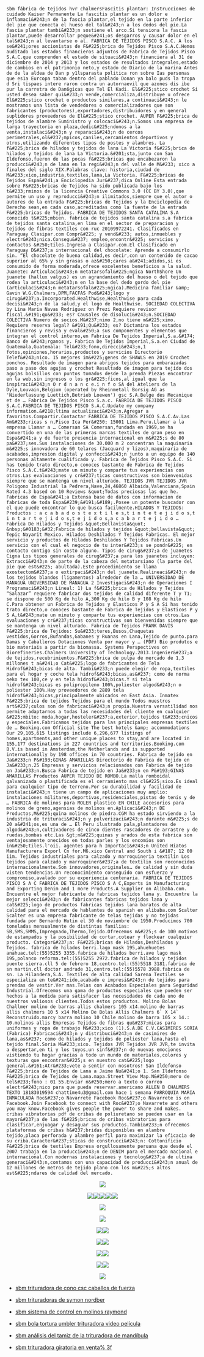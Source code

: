 
```
sbm fábrica de tejidos hvr chalmersFascitis plantar: Instrucciones de cuidado Kaiser Permanente La fascitis plantar es un dolor e inflamaci&#243;n de la fascia plantar,el tejido en la parte inferior del pie que conecta el hueso del tal&#243;n a los dedos del pie.La fascia plantar tambi&#233;n sostiene el arco.Si tensiona la fascia plantar,puede desarrollar peque&#241;os desgarros y causar dolor en el tal&#243;n al levantarse o al. FABRICA DE TEJIDOS PISCO S.A.C. A los se&#241;ores accionistas de F&#225;brica de Tejidos Pisco S.A.C.Hemos auditado los estados financieros adjuntos de Fabrica de Tejidos Pisco S.A.C.que comprenden el estado de situaci&#243;n financiera al 31 de diciembre de 2014 y 2013 y los estados de resultados integrales,estado de cambios en el patrimonio neto,y estado de Diario de la marina Antes de de la aldea de Dan p y1lsparasta politica ron sobre Ias personas que es1a Eurcopa taban dentro del pablado Donan ya balo puds la tropa d Sri tispaes intere raron contra un autornaevil que azones dis ibe pur la carretra de Dan6gicas que Tel El Kadi. El&#225;stico crochet Si usted desea saber qui&#233;n vende,comercializa,distribuye u ofrece El&#225;stico crochet o productos similares,a continuaci&#243;n le mostramos una lista de vendedores o comercializadores que son fabricantes (productores),exportadores,distribuidores y en general suplidores proveedores de El&#225;stico crochet. AUPER F&#225;brica de tejidos de alambre Suministro y colocaci&#243;n.Somos una empresa de larga trayectoria en plaza,dedic&#225;ndonos a la venta,instalaci&#243;n y reparaci&#243;n de cercos perimetrales,ol&#237;mpicos,caniles,cercamientos deportivos y otros,utilizando diferentes tipos de postes y alambres. La f&#225;brica de hilados y tejidos de lana La Victoria f&#225;brica de hilados y tejidos de lana La Victoria.&#201;sta,junto con San Ildefonso,fueron de las pocas f&#225;bricas que encabezaron la producci&#243;n de lana en la regi&#243;n del valle de M&#233; xico a finales del siglo XIX.Palabras clave: historia,ciudad de M&#233;xico,industria,textiles,lana,La Victoria. F&#225;bricas de Tejidos Espa&#241;a Enciclopedia Jur&#237;dica Online Esta entrada sobre F&#225;bricas de Tejidos ha sido publicada bajo los t&#233;rminos de la licencia Creative Commons 3.0 (CC BY 3.0),que permite un uso y reproducci&#243;n ilimitados,siempre que el autor o autores de la entrada F&#225;bricas de Tejidos y la Enciclopedia de Derecho sean,en cada caso,acreditadas como la fuente de la entrada F&#225;bricas de Tejidos. FABRICA DE TEJIDOS SANTA CATALINA S.A conocido t&#225;mbien. fabrica de tejidos santa catalina s.a fabrica de tejidos santa catalina,en lima en el sector de preparacion y tejidos de fibras textiles con ruc 20109972241. Clasificados en Paraguay Clasipar.com Compr&#225; y vend&#233; autos,inmuebles y electr&#243;nica.Consegu&#237; empleo,encontr&#225; servicios y contactos &#250;tiles.Ingresa a Clasipar.com.El Clasificado en Paraguay D&#237;a internacional del chocolate: Aprende a consumirlo sin. “El chocolate de buena calidad,es decir,con un contenido de cacao superior al 65% y sin grasas o az&#250;cares a&#241;adidos,si es consumido de forma moderada,ofrece excelentes beneficios a la salud. Juanete: Articulaci&#243;n metatarsofal&#225;ngica NorthShore Un juanete (hallux valgus) es un agrandamiento del hueso o del tejido que rodea la articulaci&#243;n en la base del dedo gordo del pie (articulaci&#243;n metatarsofal&#225;ngica).Medicina familiar &amp; Gavin W.G.Chalmers,DPM,FACFAS Pod&#243;logo y cirug&#237;a.Incorporated.Healthwise,Healthwise para cada decisi&#243;n de la salud,y el logo de Healthwise. SOCIEDAD COLECTIVA by Lina Maria Navas Rodriguez on Prezi Requiere revisor fiscal.&#191;qu&#233; es? Causales de disoluci&#243;n.SOCIEDAD COLECTIVA Numero de socios.M&#237;nimo 2,no tiene m&#225;ximo. Requiere reserva legal? &#191;Qu&#233; es? Dictamina los estados financieros y revisa y eval&#250;a sus componentes y elementos que integran el control interno,en Fabrica De Tejidos Imperial,S.a.&#174; Banco de &#243;rganos y. Fabrica De Tejidos Imperial,S.a.en Ciudad de Guatemala,Guatemala: Tel&#233;fono,direcci&#243;n,1 fotos,opiniones,horarios,productos y servicios Directorio Telef&#243;nico. 15 mejores im&#225;genes de SHAWLS en 2019 Crochet ponchos. Resultado de imagen para abrigos tejidos para embarazadas paso a paso dos agujas y crochet Resultado de imagem para tejido dos agujas bolsillos con puntos tomados desde la prenda Piezas encontrar en la web,sin ingresos o los gr&#225;ficos,al igual que la inspiraci&#243;n O r d n a n c e.i n f o SA del Ateliers de la Dyle,Louvain,Belgium (operated by Rheinmetall Borsig AG as 'Niederlassung Luettich,Betrieb Loewen') gsc S.A.Belge des Mecanique et de … Fabrica De Tejidos Pisco S.a.c. FABRICA DE TEJIDOS PISCO S.A.C.FABRICA DE TEJIDOS PISCO S.A.C.Update my company information.&#218;ltima actualizaci&#243;n.Agregar a favoritos.Compartir.Contactar FABRICA DE TEJIDOS PISCO S.A.C.Av.Las Am&#233;ricas s n,Pisco Ica Per&#250; 15001 Lima.Peru.Llamar a la empresa Llamar a … Comersan SA Comersan,fundada en 1969,se ha convertido en una de las primeras marcas textiles de gran peso en Espa&#241;a y de fuerte presencia internacional en m&#225;s de 80 pa&#237;ses.Sus instalaciones de 30.000 m 2 concentran la maquinaria m&#225;s innovadora de 60 telares (Jacquard y lizos),maquinaria de acabados,impresion digital y confecci&#243;n junto a un equipo de 140 personas altamente cualificado y. Fabrica de Tejidos Pisco S.A.C. Si has tenido trato directo,o conoces bastante de Fabrica de Tejidos Pisco S.A.C.t&#243;mate un minuto y comparte tus experiencias con otros.Las evaluaciones y cr&#237;ticas constructivas son bienvenidas siempre que se mantenga un nivel alturado. TEJIDOS JVR TEJIDOS JVR Poligono Industrial la Pedrera,Nave,24,46860 Albaida,Valenciana,Spain Rated 4.3 based on 10 Reviews &quot;Todas preciosas las que he. Fabricas de Espa&#241;a Extensa base de datos con informacion de fabricas de toda Espa&#239;&#191;&#189;.Posee un potente buscador con el que puede encontrar lo que busca facilmente.HILADOS Y TEJIDOS: Productos : a c a b a d o s t e x t i l e s,t i n t e t e j i d o s,t i n t a r t e j i d o s,t e j i d o s,a c a b a r t e j i d o … Fabrica De Hilados y Tejidos &quot;Bellavista&quot; &nbsp;&#0183;&#32;Fabrica de hilados y tejidos &quot;bellavista&quot; Tepic Nayarit Mexico. Hilados Deshilados Y Tejidos Fabricas. El mejor servicio y productos de Hilados Deshilados Y Tejidos Fabricas.Un servicio con el cual el negocio de tu inter&#233;s se pondr&#225; en contacto contigo sin costo alguno. Tipos de cirug&#237;a de juanetes Cigna Los tipos generales de cirug&#237;a para los juanetes incluyen: Extracci&#243;n de parte de la cabeza del metatarsiano (la parte del pie que est&#225; abultada).Este procedimiento se llama exostectom&#237;a o extirpaci&#243;n del juanete.Realineaci&#243;n de los tejidos blandos (ligamentos) alrededor de la … UNIVERSIDAD DE MANAGUA UNIVERSIDAD DE MANAGUA 2 Investigaci&#243;n de Operaciones I Programaci&#243;n Lineal: 1) La f&#225;brica de Hilados y Tejidos “Salazar” requiere fabricar dos tejidos de calidad diferente T y T1; se dispone de 500 Kg de hilo A,300 Kg de hilo B y 108 Kg de hilo C.Para obtener un Fabrica de Tejidos y Elasticos P y S A Si has tenido trato directo,o conoces bastante de Fabrica de Tejidos y Elasticos P y S A,t&#243;mate un minuto y comparte tus experiencias con otros.Las evaluaciones y cr&#237;ticas constructivas son bienvenidas siempre que se mantenga un nivel alturado. Fabrica de Tejidos FRANK DAVIS F&#225;brica de Tejidos: Su&#233;teres,Busos,Chaquetas vestidos,Gorros,Bufandas,Gabanes y Ruanas en Lana,Tejido de punto.para Damas y Caballeros Dotaciones Venta por mayor y … (PDF) Bio produtos e bio materiais a partir da biomassa. Systems Perspectives on Biorefineries.Chalmers University of Technology.2013.ingenier&#237;a de tejidos,recubrimientos.F&#225;brica de pulpa de mercado de 1,3 millones t a&#241;o Cat&#225;logo de fabricantes de Tela Hidrof&#243;bicas de alta. Tambi&#233;n puede elegir de ropa,textiles para el hogar y coche tela hidrof&#243;bicas,as&#237; como de norma oeko tex 100,ce y en tela hidrof&#243;bicas.Y si tela hidrof&#243;bicas es polipropileno 100%,poliester algod&#243;n o poliester 100%.Hay proveedores de 2889 tela hidrof&#243;bicas,principalmente ubicados en East Asia. Inmatex F&#225;brica de tejidos Tejidos para el mundo Todos nuestros art&#237;culos son de fabricaci&#243;n propia.Nuestra versatilidad nos permite adaptarnos a todas las necesidades del cliente en cualquier &#225;mbito: moda,hogar,hosteler&#237;a,exterior,tejidos t&#233;cnicos y especiales.Fabricamos tejidos para las principales empresas textiles de … Booking.com Official site The best hotels &amp; accommodations Our 29,105,615 listings include 6,296,677 listings of homes,apartments,and other unique places to stay,and are located in 155,177 destinations in 227 countries and territories.Booking.com B.V.is based in Amsterdam,the Netherlands and is supported internationally by 198 offices in 70 countries. Fabrica de tejido en Ja&#233;n P&#193;GINAS AMARILLAS Directorio de Fabrica de tejido en Ja&#233;n.25 Empresas y servicios relacionados con Fabrica de tejido en Ja&#233;n.Busca Fabrica de tejido en Ja&#233;n en P&#193;GINAS AMARILLAS Productos AUPER TEJIDO DE ROMBO.La malla romboidal galvanizada o plastificada es el cerramiento mas cl&#225;sico.Es ideal para cualquier tipo de terreno.Por su durabilidad y facilidad de instalaci&#243;n tiene un campo de aplicaciones muy amplio: instalaciones militares,deportivas,residenciales,pistas de tenis y de … FABRICA de molinos para MOLER plastico EN CHILE accesorios para molinos de greno,agensias de molinos en.Aplicaci&#243;n DE Productos,M&#225;quina molinos de piedra.CGM ha estado sirviendo a la industria de trituraci&#243;n y pulverizaci&#243;n durante m&#225;s de 20 a&#241;os,es una de … El Peru ilustrado pala,plantadores de algod&#243;n,cultivadores de cinco dientes rascadores de arrastre y de ruedas,bombas etc.Las &gt;n&#225;quinas y arados de esta fabrica son ventajosamente onecidos en todas parles y los encomios son in&#250;tiles.l'oii. agentes para h Importaci&#243;n United Hiatos Manufacturera Exporl Cn for.M6.xico Central and South i &#187; 12 00 iim. Tejidos industriales para calzado y marroquineria textilin Los tejidos para calzado y marroquiner&#237;a de textilin son reconocidos internacionalmente.Son innovadores,originales… de calidad y sin duda visten tendencias.Un reconocimiento conseguido con esfuerzo y compromiso,avalado por su experiencia centenaria. FABRICA DE TEJIDOS PISCO S A C FABRICA DE TEJIDOS PISCO S A C,Experts in Manufacturing and Exporting Denim and 1 more Products.A Supplier on Alibaba.com. Encuentre el mejor fabricante de fabricas tejidos lana y. Encuentre la mejor selecci&#243;n de fabricantes fabricas tejidos lana y cat&#225;logo de productos fabricas tejidos lana baratos de alta calidad para el mercado de hablantes de spanish en alibaba.com Scalter Scalter es una empresa fabricante de telas tejidas y no tejidas fundada por Bernardo Hutin el 30 de noviembre de 1950.Producimos 700 toneladas mensualmente de distintas familias: SB,SMS,SMMS,Impregnado,Thermo,Tejido.Ofrecemos m&#225;s de 100 motivos de estampados y la posibilidad de cortar,cotear y flockear cualquier producto. Categor&#237;a: F&#225;bricas de Hilados,Deshilados y Tejidos. fabrica de hilados berri.lago mask 195,ahuehuetes anahuac.tel:(55)5255 3355.fabrica de hilados berri.ave lago mask 195,polanco reforma.tel:(55)5255 2972.fabrica de hilados y tejidos puente sierra.cll 5 de febrero 18,centro.tel:(55)5518 3181.fabrica de sn martin.cll doctor andrade 31,centro.tel:(55)5578 3988.fabrica de sn. La Hilandera,S.A. Textiles de alta calidad Sarena Textiles se especializa en te&#241;ido,acabado e impresi&#243;n de tejidos para prendas de vestir.Ver mas.Telas con Acabados Especiales para Seguridad Industrial.Ofrecemos una gama de productos especiales que pueden ser hechos a la medida para satisfacer las necesidades de cada uno de nuestros valiosos clientes.Todos estos productos. Molino Bolas Challmer molino de barras allis chalmers 105 x14.molino de barras allis chalmers 10 5 x14 Molino De Bolas Allis Chalmers 6` X 14` Reconstruido.marcy barra molino 10 Chile molino de barra 105 x 14.: 10.molinos allis Empresas Tejidos de fibras qu&#237;micas para uniformes y ropa de trabajo M&#233;xico (1).S.A.DE C.V.CASIMIRES SORIA (Fabrica) Fabricaci&#243;n y distribuci&#243;n de casimires de lana,as&#237; como de hilados y tejidos de poliester lana,hasta el tejido final.Soria M&#233;xico. Tejidos JVR Tejidos JVR JVR,te invita a despertar,en ti y los tuyos,un sinf&#237;n de nuevas emociones vistiendo tu hogar gracias a todo un mundo de materiales,colores y texturas que encontrar&#225;s en nuestro cat&#225;logo general.&#161;Atr&#233;vete a sentir con nosotros! San Ildefonso F&#225;brica de Tejidos de Lana a Jaime Nu&#241;o 1. San Ildefonso F&#225;brica de Tejidos de Lana.mapa.Street View Map.N&#250;mero de tel&#233;fono : 01 55.Enviar n&#250;mero a texto o correo electr&#243;nico para que pueda reservar.americano ALLEN B CHALMERS TEXTO 18183019594 chattime4u3@gmail.com hace 1 semana PARROQUIA MARIA INMACULADA Roc&#237;o Navarrete Facebook Roc&#237;o Navarrete is on Facebook.Join Facebook to connect with Roc&#237;o Navarrete and others you may know.Facebook gives people the power to share and makes. cribas vibratorias pdf de cribas de poliuretano se pueden usar en la mayor&#237;a de las f&#225;bricas de cribas vibratorias para clasificar,enjuagar y desaguar sus productos.Tambi&#233;n ofrecemos plataformas de cribas h&#237;bridas disponibles en alambre tejido,placa perforada y alambre perfil para maximizar la eficacia de su criba.Caracter&#237;sticas de construcci&#243;n: Cottonificio F&#225;brica de textiles Empresa orgullosamente peruana que desde el 2007 trabaja en la producci&#243;n de DENIM para el mercado nacional e internacional.Con modernas instalaciones y tecnolog&#237;a de ultima generaci&#243;n,contamos con una capacidad de producci&#243;n anual de 12 millones de metros de tejido plano con los m&#225;s altos est&#225;ndares de calidad del mercado. 
```

<div align="center">

<a href="https://es-crusher.shibang-china.com/github&k=sbm+f%C3%A1brica+de+tejidos+hvr+chalmers"><img src="https://static.shibang-china.com/es/crusher/logo.jpg"></a>

<a href="https://es-crusher.shibang-china.com/github&k=sbm+f%C3%A1brica+de+tejidos+hvr+chalmers"><img src="https://static.shibang-china.com/es/crusher/index.jpg"></a><a href="https://es-crusher.shibang-china.com/material.htmlgithub&k=sbm+f%C3%A1brica+de+tejidos+hvr+chalmers"><img src="https://static.shibang-china.com/es/crusher/material.jpg"></a><a href="https://es-crusher.shibang-china.com/application.htmlgithub&k=sbm+f%C3%A1brica+de+tejidos+hvr+chalmers"><img src="https://static.shibang-china.com/es/crusher/application.jpg"></a><a href="https://es-crusher.shibang-china.com/aboutus.htmlgithub&k=sbm+f%C3%A1brica+de+tejidos+hvr+chalmers"><img src="https://static.shibang-china.com/es/crusher/aboutus.jpg"></a><a href="https://es-crusher.shibang-china.com/contact.htmlgithub&k=sbm+f%C3%A1brica+de+tejidos+hvr+chalmers"><img src="https://static.shibang-china.com/es/crusher/contact.jpg"></a>

<a href="https://es-crusher.shibang-china.com/github&k=sbm+f%C3%A1brica+de+tejidos+hvr+chalmers"><img src="https://static.shibang-china.com/es/crusher/banner.jpg"></a>

<a href="https://swt.shibang-china.com/github&k=sbm+f%C3%A1brica+de+tejidos+hvr+chalmers"><img src="https://static.shibang-china.com/es/crusher/text.jpg"></a>

<a href="https://swt.shibang-china.com/github&k=sbm+f%C3%A1brica+de+tejidos+hvr+chalmers"><img src="https://static.shibang-china.com/es/crusher/chat.jpg"></a><a href="https://es-crusher.shibang-china.com/contact.htmlgithub&k=sbm+f%C3%A1brica+de+tejidos+hvr+chalmers"><img src="https://static.shibang-china.com/es/crusher/message.jpg"></a>

<a href="https://es-crusher.shibang-china.com/products/pe.htmlgithub&k=sbm+f%C3%A1brica+de+tejidos+hvr+chalmers"><img src="https://static.shibang-china.com/es/crusher/pe.jpg"></a><a href="https://es-crusher.shibang-china.com/products/pf.htmlgithub&k=sbm+f%C3%A1brica+de+tejidos+hvr+chalmers"><img src="https://static.shibang-china.com/es/crusher/pf.jpg"></a>

<a href="https://es-crusher.shibang-china.com/products/hpt.htmlgithub&k=sbm+f%C3%A1brica+de+tejidos+hvr+chalmers"><img src="https://static.shibang-china.com/es/crusher/hpt.jpg"></a><a href="https://es-crusher.shibang-china.com/products/vsi.htmlgithub&k=sbm+f%C3%A1brica+de+tejidos+hvr+chalmers"><img src="https://static.shibang-china.com/es/crusher/vsi.jpg"></a>

<a href="https://es-crusher.shibang-china.com/products/klv.htmlgithub&k=sbm+f%C3%A1brica+de+tejidos+hvr+chalmers"><img src="https://static.shibang-china.com/es/crusher/klv.jpg"></a><a href="https://es-crusher.shibang-china.com/products/portable.htmlgithub&k=sbm+f%C3%A1brica+de+tejidos+hvr+chalmers"><img src="https://static.shibang-china.com/es/crusher/portable.jpg"></a>

<a href="https://swt.shibang-china.com/github&k=sbm+f%C3%A1brica+de+tejidos+hvr+chalmers"><img src="https://static.shibang-china.com/es/crusher/case.jpg"></a>

</div>


* [sbm trituradora de cono csc caballos de fuerza](sbm%20trituradora%20de%20cono%20csc%20caballos%20de%20fuerza.md)

* [sbm trituradoras de symon nordber](sbm%20trituradoras%20de%20symon%20nordber.md)

* [sbm sistema de control en molinos raymond](sbm%20sistema%20de%20control%20en%20molinos%20raymond.md)

* [sbm bola tortura umbler trituradora video película](sbm%20bola%20tortura%20umbler%20trituradora%20video%20pel%C3%ADcula.md)

* [sbm análisis del tamiz de la trituradora de mandíbula](sbm%20an%C3%A1lisis%20del%20tamiz%20de%20la%20trituradora%20de%20mand%C3%ADbula.md)

* [sbm trituradora giratoria en venta% 3f](sbm%20trituradora%20giratoria%20en%20venta%25%203f.md)